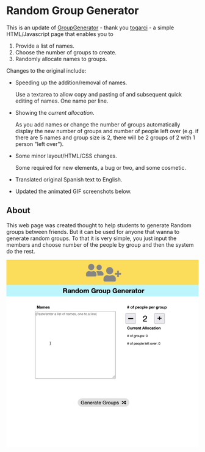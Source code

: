 # Random Group Generator

This is an update of [GroupGenerator](https://github.com/togarci/GroupGenerator) - thank you [togarci](https://github.com/togarci) - a simple HTML/Javascript page that enables you to 

1. Provide a list of names.
2. Choose the number of groups to create.
3. Randomly allocate names to groups.

Changes to the original include:

- Speeding up the addition/removal of names.

    Use a textarea to allow copy and pasting of and subsequent quick editing of names. One name per line.

- Showing the _current allocation_.

    As you add names or change the number of groups automatically display the new number of groups and number of people left over (e.g. if there are 5 names and group size is 2, there will be 2 groups of 2 with 1 person "left over").

- Some minor layout/HTML/CSS changes.

    Some required for new elements, a bug or two, and some cosmetic.

- Translated original Spanish text to English.

- Updated the animated GIF screenshots below.


## About

This web page was created thought to help students to generate Random groups between friends. But it can be used for anyone that wanna to generate random groups. To that it is very simple, you just input the members and choose number of the people by group and then the system do the rest.

![](assets/GroupGenerator.gif)